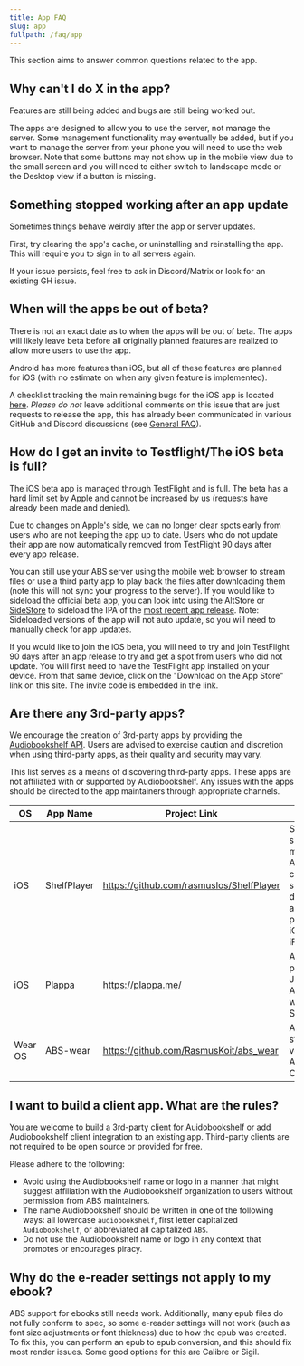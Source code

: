 ```yaml
---
title: App FAQ
slug: app
fullpath: /faq/app
---
```


This section aims to answer common questions related to the app.

## Why can't I do X in the app?

Features are still being added and bugs are still being worked out.

The apps are designed to allow you to use the server, not manage the server.
Some management functionality may eventually be added, but if you want to manage the server from your phone you will need to use the web browser.
Note that some buttons may not show up in the mobile view due to the small screen and you will need to either switch to landscape mode or the Desktop view if a button is missing.

## Something stopped working after an app update

Sometimes things behave weirdly after the app or server updates.

First, try clearing the app's cache, or uninstalling and reinstalling the app.
This will require you to sign in to all servers again.

If your issue persists, feel free to ask in Discord/Matrix or look for an existing GH issue.

## When will the apps be out of beta?

There is not an exact date as to when the apps will be out of beta.
The apps will likely leave beta before all originally planned features are realized to allow more users to use the app.

Android has more features than iOS, but all of these features are planned for iOS (with no estimate on when any given feature is implemented).

A checklist tracking the main remaining bugs for the iOS app is located [here](https://github.com/advplyr/audiobookshelf-app/issues/541).
*Please do not* leave additional comments on this issue that are just requests to release the app, this has already been communicated in various GitHub and Discord discussions (see [General FAQ](/faq#i-have-a-feature-request-how-should-i-bring-this-up)).

## How do I get an invite to Testflight/The iOS beta is full?

The iOS beta app is managed through TestFlight and is full.
The beta has a hard limit set by Apple and cannot be increased by us (requests have already been made and denied).

Due to changes on Apple's side, we can no longer clear spots early from users who are not keeping the app up to date.
Users who do not update their app are now automatically removed from TestFlight 90 days after every app release.

You can still use your ABS server using the mobile web browser to stream files or use a third party app to play back the files after downloading them (note this will not sync your progress to the server).
If you would like to sideload the official beta app, you can look into using the AltStore or [SideStore](https://sidestore.io/) to sideload the IPA of the [most recent app release](https://github.com/advplyr/audiobookshelf-app/releases). Note: Sideloaded versions of the app will not auto update, so you will need to manually check for app updates.

If you would like to join the iOS beta, you will need to try and join TestFlight 90 days after an app release to try and get a spot from users who did not update.
You will first need to have the TestFlight app installed on your device.
From that same device, click on the "Download on the App Store" link on this site.
The invite code is embedded in the link.

## Are there any 3rd-party apps?

We encourage the creation of 3rd-party apps by providing the [Audiobookshelf API](https://api.audiobookshelf.org/).
Users are advised to exercise caution and discretion when using third-party apps, as their quality and security may vary.

This list serves as a means of discovering third-party apps. These apps are not affiliated with or supported by Audiobookshelf.
Any issues with the apps should be directed to the app maintainers through appropriate channels.

| OS  | App Name    | Project Link                               | Notes                                  |
| --- | ---------   | ------------------------------------------ | -------------------------------------- |
| iOS | ShelfPlayer | https://github.com/rasmuslos/ShelfPlayer   | ShelfPlayer is a sleek and modern Audiobookshelf client, specifically designed for audiobooks, podcasts and iOS, as well as iPadOS. |
| iOS | Plappa      | https://plappa.me/                         | Audiobook player for Jellyfin and Audiobookshelf, written in Swift/SwiftUI |
| Wear OS | ABS-wear | https://github.com/RasmusKoit/abs_wear    | ABS Wear is a standalone version for Android Wear OS 4.0 |

## I want to build a client app. What are the rules?

You are welcome to build a 3rd-party client for Auidobookshelf or add Audiobookshelf client integration to an existing app.
Third-party clients are not required to be open source or provided for free.

Please adhere to the following:
- Avoid using the Audiobookshelf name or logo in a manner that might suggest affiliation with the Audiobookshelf organization to users without permission from ABS maintainers.
- The name Audiobookshelf should be written in one of the following ways: all lowercase `audiobookshelf`, first letter capitalized `Audiobookshelf`, or abbreviated all capitalized `ABS`.
- Do not use the Audiobookshelf name or logo in any context that promotes or encourages piracy.

## Why do the e-reader settings not apply to my ebook?

ABS support for ebooks still needs work. Additionally, many epub files do not fully conform to spec, so some e-reader settings will not work (such as font size adjustments or font thickness) due to how the epub was created. To fix this, you can perform an epub to epub conversion, and this should fix most render issues. Some good options for this are Calibre or Sigil.